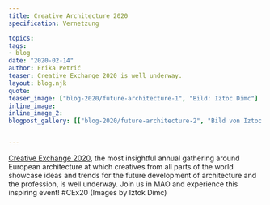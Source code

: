 ```yaml
---
title: Creative Architecture 2020
specification: Vernetzung

topics:
tags:
- blog
date: "2020-02-14"
author: Erika Petrić
teaser: Creative Exchange 2020 is well underway.
layout: blog.njk
quote:
teaser_image: ["blog-2020/future-architecture-1", "Bild: Iztoc Dimc"]
inline_image:
inline_image_2:
blogpost_gallery: [["blog-2020/future-architecture-2", "Bild von Iztoc Dimc"], ["blog-2020/future-architecture-3", "Bild von Iztoc Dimc"], ["blog-2020/future-architecture-4", "Bild von Iztoc Dimc"], ["blog-2020/future-architecture-5", "Bild von Iztoc Dimc"], ["blog-2020/future-architecture-6", "Bild von Iztoc Dimc"]]


---
```


[Creative Exchange 2020](https://www.facebook.com/events/551003695741882/ "Creative Exchange 2020"), the most insightful annual gathering around European architecture at which creatives from all parts of the world showcase ideas and trends for the future development of architecture and the profession, is well underway. Join us in MAO and experience this inspiring event! #CEx20 (Images by Iztok Dimc)
